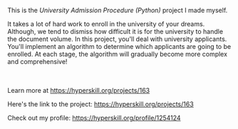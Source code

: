 This is the *University Admission Procedure (Python)* project I made myself.


<p>It takes a lot of hard work to enroll in the university of your dreams. Although, we tend to dismiss how difficult it is for the university to handle the document volume. In this project, you'll deal with university applicants. You'll implement an algorithm to determine which applicants are going to be enrolled. At each stage, the algorithm will gradually become more complex and comprehensive!</p><br/><br/>Learn more at <a href="https://hyperskill.org/projects/163?utm_source=ide&utm_medium=ide&utm_campaign=ide&utm_content=project-card">https://hyperskill.org/projects/163</a>

Here's the link to the project: https://hyperskill.org/projects/163

Check out my profile: https://hyperskill.org/profile/1254124